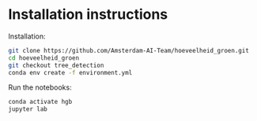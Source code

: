 # Installation instructions

Installation:
```bash
git clone https://github.com/Amsterdam-AI-Team/hoeveelheid_groen.git
cd hoeveelheid_groen
git checkout tree_detection
conda env create -f environment.yml
```

Run the notebooks:
```bash
conda activate hgb
jupyter lab
```
